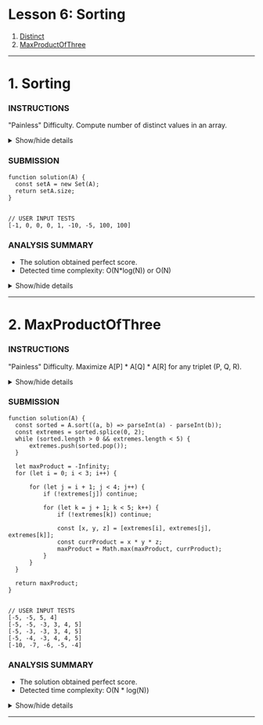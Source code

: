 # Lesson 6: Sorting
1. [Distinct](#1-distinct)
2. [MaxProductOfThree](#2-maxproductofthree)

---





# 1. Sorting

### INSTRUCTIONS
"Painless" Difficulty.
Compute number of distinct values in an array.

<details>
  <summary>Show/hide details</summary>
  ...

  Write a function
  ```
  function solution(A);
  ```
  that, given an array A consisting of N integers, returns the number of distinct values in array A.

  For example, given array A consisting of six elements such that:
  ```
  A[0] = 2    A[1] = 1    A[2] = 1
  A[3] = 2    A[4] = 3    A[5] = 1
  ```
  the function should return 3, because there are 3 distinct values appearing in array A, namely 1, 2 and 3.

  Write an efficient algorithm for the following assumptions:
  - N is an integer within the range [0..100,000];
  - each element of array A is an integer within the range [−1,000,000..1,000,000].

  ---
</details>

### SUBMISSION
```
function solution(A) {
  const setA = new Set(A);
  return setA.size;
}


// USER INPUT TESTS
[-1, 0, 0, 0, 1, -10, -5, 100, 100]
```

### ANALYSIS SUMMARY
+ The solution obtained perfect score.
+ Detected time complexity: O(N*log(N)) or O(N)

<details>
  <summary>Show/hide details</summary>
  ...

  **Example tests**
  + example1: example test, positive answer ✔ OK
    1.0.072 s

  **Correctness tests**
  + extreme_empty: empty sequence ✔ OK
    1.0.072 s
  + extreme_single: sequence of one element ✔ OK
    1.0.072 s
    2.0.072 s
  + extreme_two_elems: sequence of three distinct elements ✔ OK
    1.0.072 s
  + extreme_one_value: sequence of 10 equal elements ✔ OK
    1.0.072 s
  + extreme_negative: sequence of negative elements, length=5 ✔ OK
    1.0.072 s
  + extreme_big_values: sequence with big values, length=5 ✔ OK
    1.0.072 s
  + medium1: chaotic sequence of value sfrom [0..1K], length=100 ✔ OK
    1.0.072 s
  + medium2: chaotic sequence of value sfrom [0..1K], length=200 ✔ OK
    1.0.072 s
  + medium3: chaotic sequence of values from [0..10], length=200 ✔ OK
    1.0.072 s

  **Performance tests**
  + large1: chaotic sequence of values from [0..100K], length=10K ✔ OK
    1.0.096 s
  + large_random1: chaotic sequence of values from [-1M..1M], length=100K ✔ OK
    1.0.144 s
  + large_random2: another chaotic sequence of values from [-1M..1M], length=100K ✔ OK
    1.0.140 s

</details>

---





# 2. MaxProductOfThree

### INSTRUCTIONS
"Painless" Difficulty.
Maximize A[P] * A[Q] * A[R] for any triplet (P, Q, R).

<details>
  <summary>Show/hide details</summary>
  ...

  A non-empty array A consisting of N integers is given. The product of triplet (P, Q, R) equates to A[P] * A[Q] * A[R] (0 ≤ P < Q < R < N).

  For example, array A such that:
  ```
  A[0] = -3
  A[1] = 1
  A[2] = 2
  A[3] = -2
  A[4] = 5
  A[5] = 6
  ```
  contains the following example triplets:
  ```
  (0, 1, 2), product is −3 * 1 * 2 = −6
  (1, 2, 4), product is 1 * 2 * 5 = 10
  (2, 4, 5), product is 2 * 5 * 6 = 60
  ```

  Your goal is to find the maximal product of any triplet.

  Write a function:
  ```
  function solution(A);
  ```
  that, given a non-empty array A, returns the value of the maximal product of any triplet.

  For example, given array A such that:
  ```
  A[0] = -3
  A[1] = 1
  A[2] = 2
  A[3] = -2
  A[4] = 5
  A[5] = 6
  ```
  the function should return 60, as the product of triplet (2, 4, 5) is maximal.

  Write an efficient algorithm for the following assumptions:
  - N is an integer within the range [3..100,000];
  - each element of array A is an integer within the range [−1,000..1,000].

  ---
</details>

### SUBMISSION
```
function solution(A) {
  const sorted = A.sort((a, b) => parseInt(a) - parseInt(b));
  const extremes = sorted.splice(0, 2);
  while (sorted.length > 0 && extremes.length < 5) {
      extremes.push(sorted.pop());
  }

  let maxProduct = -Infinity;
  for (let i = 0; i < 3; i++) {

      for (let j = i + 1; j < 4; j++) {
          if (!extremes[j]) continue;

          for (let k = j + 1; k < 5; k++) {
              if (!extremes[k]) continue;

              const [x, y, z] = [extremes[i], extremes[j], extremes[k]];
              const currProduct = x * y * z;
              maxProduct = Math.max(maxProduct, currProduct);
          }
      }
  }

  return maxProduct;
}


// USER INPUT TESTS
[-5, -5, 5, 4]
[-5, -5, -3, 3, 4, 5]
[-5, -3, -3, 3, 4, 5]
[-5, -4, -3, 4, 4, 5]
[-10, -7, -6, -5, -4]
```

### ANALYSIS SUMMARY
+ The solution obtained perfect score.
+ Detected time complexity: O(N * log(N))

<details>
  <summary>Show/hide details</summary>
  ...

  **Example tests**
  + example: example test ✔ OK
    1.0.076 s

  **Correctness tests**
  + one_triple: three elements ✔ OK
    1.0.076 s
    2.0.076 s
    3.0.076 s
  + simple1: simple tests ✔ OK
    1.0.076 s
    2.0.076 s
    3.0.072 s
    4.0.072 s
  + simple2: simple tests ✔ OK
    1.0.076 s
    2.0.072 s
    3.0.072 s
  + small_random: random small, length = 100 ✔ OK
    1.0.076 s

  **Performance tests**
  + medium_range: -1000, -999, ... 1000, length = ~1,000 ✔ OK
    1.0.088 s
  + medium_random: random medium, length = ~10,000 ✔ OK
    1.0.120 s
  + large_random: random large, length = ~100,000 ✔ OK
    1.0.216 s
  + large_range: 2000 * (-10..10) + [-1000, 500, -1] ✔ OK
    1.0.140 s
  + extreme_large: (-2, .., -2, 1, .., 1) and (MAX_INT)..(MAX_INT), length = ~100,000 ✔ OK
    1.0.132 s
    2.0.124 s

</details>

---
